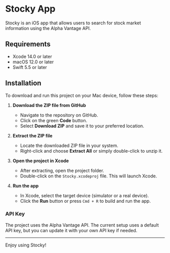# Stocky App

Stocky is an iOS app that allows users to search for stock market information using the Alpha Vantage API.

## Requirements

- Xcode 14.0 or later
- macOS 12.0 or later
- Swift 5.5 or later

## Installation

To download and run this project on your Mac device, follow these steps:

1. **Download the ZIP file from GitHub**
   - Navigate to the repository on GitHub.
   - Click on the green **Code** button.
   - Select **Download ZIP** and save it to your preferred location.

2. **Extract the ZIP file**
   - Locate the downloaded ZIP file in your system.
   - Right-click and choose **Extract All** or simply double-click to unzip it.

3. **Open the project in Xcode**
   - After extracting, open the project folder.
   - Double-click on the `Stocky.xcodeproj` file. This will launch Xcode.

4. **Run the app**
   - In Xcode, select the target device (simulator or a real device).
   - Click the **Run** button or press `Cmd + R` to build and run the app.

### API Key

The project uses the Alpha Vantage API. The current setup uses a default API key, but you can update it with your own API key if needed.

---

Enjoy using Stocky!
